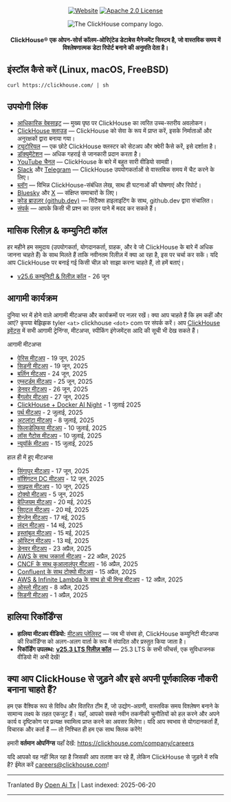<div align=center>

[![Website](https://img.shields.io/website?up_message=AVAILABLE&down_message=DOWN&url=https%3A%2F%2Fclickhouse.com&style=for-the-badge)](https://clickhouse.com)
[![Apache 2.0 License](https://img.shields.io/badge/license-Apache%202.0-blueviolet?style=for-the-badge)](https://www.apache.org/licenses/LICENSE-2.0)

<picture align=center>
    <source media="(prefers-color-scheme: dark)" srcset="https://github.com/ClickHouse/clickhouse-docs/assets/9611008/4ef9c104-2d3f-4646-b186-507358d2fe28">
    <source media="(prefers-color-scheme: light)" srcset="https://github.com/ClickHouse/clickhouse-docs/assets/9611008/b001dc7b-5a45-4dcd-9275-e03beb7f9177">
    <img alt="The ClickHouse company logo." src="https://github.com/ClickHouse/clickhouse-docs/assets/9611008/b001dc7b-5a45-4dcd-9275-e03beb7f9177">
</picture>

<h4>ClickHouse® एक ओपन-सोर्स कॉलम-ओरिएंटेड डेटाबेस मैनेजमेंट सिस्टम है, जो वास्तविक समय में विश्लेषणात्मक डेटा रिपोर्ट बनाने की अनुमति देता है।</h4>

</div>

## इंस्टॉल कैसे करें (Linux, macOS, FreeBSD)

```
curl https://clickhouse.com/ | sh
```

## उपयोगी लिंक

* [आधिकारिक वेबसाइट](https://clickhouse.com/) — मुख्य पृष्ठ पर ClickHouse का त्वरित उच्च-स्तरीय अवलोकन।
* [ClickHouse क्लाउड](https://clickhouse.cloud) — ClickHouse को सेवा के रूप में प्राप्त करें, इसके निर्माताओं और अनुरक्षकों द्वारा बनाया गया।
* [ट्यूटोरियल](https://clickhouse.com/docs/getting_started/tutorial/) — एक छोटे ClickHouse क्लस्टर को सेटअप और क्वेरी कैसे करें, इसे दर्शाता है।
* [डॉक्युमेंटेशन](https://clickhouse.com/docs/) — अधिक गहराई से जानकारी प्रदान करता है।
* [YouTube चैनल](https://www.youtube.com/c/ClickHouseDB) — ClickHouse के बारे में बहुत सारी वीडियो सामग्री।
* [Slack](https://clickhouse.com/slack) और [Telegram](https://telegram.me/clickhouse_en) — ClickHouse उपयोगकर्ताओं से वास्तविक समय में चैट करने के लिए।
* [ब्लॉग](https://clickhouse.com/blog/) — विभिन्न ClickHouse-संबंधित लेख, साथ ही घटनाओं की घोषणाएं और रिपोर्ट।
* [Bluesky](https://bsky.app/profile/clickhouse.com) और [X](https://x.com/ClickHouseDB) — संक्षिप्त समाचारों के लिए।
* [कोड ब्राउज़र (github.dev)](https://github.dev/ClickHouse/ClickHouse) — सिंटैक्स हाइलाइटिंग के साथ, github.dev द्वारा संचालित।
* [संपर्क](https://clickhouse.com/company/contact) — आपके किसी भी प्रश्न का उत्तर पाने में मदद कर सकते हैं।

## मासिक रिलीज़ & कम्युनिटी कॉल

हर महीने हम समुदाय (उपयोगकर्ता, योगदानकर्ता, ग्राहक, और वे जो ClickHouse के बारे में अधिक जानना चाहते हैं) के साथ मिलते हैं ताकि नवीनतम रिलीज़ में क्या आ रहा है, इस पर चर्चा कर सकें।
यदि आप ClickHouse पर बनाई गई किसी चीज़ को साझा करना चाहते हैं, तो हमें बताएं।

* [v25.6 कम्युनिटी & रिलीज़ कॉल](https://clickhouse.com/company/events/v25-6-community-release-call) - 26 जून

## आगामी कार्यक्रम

दुनिया भर में होने वाले आगामी मीटअप्स और कार्यक्रमों पर नज़र रखें।
क्या आप चाहते हैं कि हम कहीं और आएं?
कृपया बेझिझक tyler `<at>` clickhouse `<dot>` com पर संपर्क करें।
आप [ClickHouse इवेंट्स](https://clickhouse.com/company/news-events) में सभी आगामी ट्रेनिंग्स, मीटअप्स, स्पीकिंग इंगेजमेंट्स आदि की सूची भी देख सकते हैं।

आगामी मीटअप्स
* [पेरिस मीटअप](https://www.meetup.com/clickhouse-france-user-group/events/308053030/) - 19 जून, 2025
* [सिडनी मीटअप](https://www.meetup.com/clickhouse-australia-user-group/events/308248552/) - 19 जून, 2025
* [बर्लिन मीटअप](https://www.meetup.com/clickhouse-berlin-user-group/events/307866586/) - 24 जून, 2025
* [एम्स्टर्डम मीटअप](https://www.meetup.com/clickhouse-netherlands-user-group/events/308053051/) - 25 जून, 2025
* [डेनवर मीटअप](https://lu.ma/j7qm8o6i) - 26 जून, 2025
* [बैंगलोर मीटअप](https://www.meetup.com/clickhouse-bangalore-user-group/events/308323519/) - 27 जून, 2025
* [ClickHouse + Docker AI Night](https://lu.ma/g9nhgnlh) - 1 जुलाई 2025
* [पर्थ मीटअप](https://www.meetup.com/clickhouse-perth-user-group/events/308421971/) - 2 जुलाई, 2025
* [अटलांटा मीटअप](https://www.meetup.com/clickhouse-atlanta-meetup-group/events/307627590/) - 8 जुलाई, 2025
* [फिलाडेल्फिया मीटअप](https://www.meetup.com/clickhouse-philadelphia-user-group/events/308333554/) - 10 जुलाई, 2025
* [लॉस गैटोस मीटअप](https://www.meetup.com/clickhouse-silicon-valley-meetup-group/events/308546075) - 10 जुलाई, 2025
* [न्यूयॉर्क मीटअप](https://www.meetup.com/clickhouse-new-york-user-group/events/307627675/) - 15 जुलाई, 2025

हाल ही में हुए मीटअप्स
* [सिंगापुर मीटअप](https://www.meetup.com/clickhouse-cyprus-user-group/events/307819236) - 17 जून, 2025
* [वॉशिंगटन DC मीटअप](https://www.meetup.com/clickhouse-dc-user-group/events/307622954/) - 12 जून, 2025
* [साइप्रस मीटअप](https://www.meetup.com/clickhouse-cyprus-user-group/events/307819236) - 10 जून, 2025
* [टोक्यो मीटअप](https://www.meetup.com/clickhouse-tokyo-user-group/events/307689645/) - 5 जून, 2025
* [बेल्जियम मीटअप](https://www.meetup.com/clickhouse-belgium-user-group/events/307818346/) - 20 मई, 2025
* [सिएटल मीटअप](https://www.meetup.com/clickhouse-seattle-user-group/events/307622716/) - 20 मई, 2025
* [शेन्ज़ेन मीटअप](https://www.huodongxing.com/event/7803892350511) - 17 मई, 2025
* [लंदन मीटअप](https://www.meetup.com/clickhouse-london-user-group/events/306047172/) - 14 मई, 2025
* [इस्तांबुल मीटअप](https://www.meetup.com/clickhouse-turkiye-meetup-group/events/306978337/) - 15 मई, 2025
* [ऑस्टिन मीटअप](https://www.meetup.com/clickhouse-austin-user-group/events/307289908) - 13 मई, 2025
* [डेनवर मीटअप](https://www.meetup.com/clickhouse-denver-user-group/events/306934991/) - 23 अप्रैल, 2025
* [AWS के साथ जकार्ता मीटअप](https://www.meetup.com/clickhouse-indonesia-user-group/events/306973747/) - 22 अप्रैल, 2025
* [CNCF के साथ कुआलालंपुर मीटअप](https://www.meetup.com/clickhouse-malaysia-meetup-group/events/306697678/) - 16 अप्रैल, 2025
* [Confluent के साथ टोक्यो मीटअप](https://www.meetup.com/clickhouse-tokyo-user-group/events/306832118/) - 15 अप्रैल, 2025
* [AWS & Infinite Lambda के साथ हो ची मिन्ह मीटअप](https://www.meetup.com/clickhouse-vietnam-meetup-group/events/306810105/) - 12 अप्रैल, 2025
* [ओस्लो मीटअप](https://www.meetup.com/open-source-real-time-data-warehouse-real-time-analytics/events/306414327/) - 8 अप्रैल, 2025
* [सिडनी मीटअप](https://www.meetup.com/clickhouse-australia-user-group/events/306549810/) - 1 अप्रैल, 2025





## हालिया रिकॉर्डिंग्स

* **हालिया मीटअप वीडियो:** [मीटअप प्लेलिस्ट](https://www.youtube.com/playlist?list=PL0Z2YDlm0b3iNDUzpY1S3L_iV4nARda_U) — जब भी संभव हो, ClickHouse कम्युनिटी मीटअप्स की रिकॉर्डिंग्स को अलग-अलग वार्ता के रूप में संपादित और प्रस्तुत किया जाता है।
* **रिकॉर्डिंग उपलब्ध:** [**v25.3 LTS रिलीज़ कॉल**](https://www.youtube.com/watch?v=iCKEzp0_Z2Q) — 25.3 LTS के सभी फीचर्स, एक सुविधाजनक वीडियो में! अभी देखें!

 ## क्या आप ClickHouse से जुड़ने और इसे अपनी पूर्णकालिक नौकरी बनाना चाहते हैं?

हम एक वैश्विक रूप से विविध और वितरित टीम हैं, जो उद्योग-अग्रणी, वास्तविक समय विश्लेषण बनाने के सामान्य लक्ष्य के तहत एकजुट हैं।
यहाँ, आपको सबसे नवीन तकनीकी चुनौतियों को हल करने और अपने कार्य व दृष्टिकोण पर प्रत्यक्ष स्वामित्व प्राप्त करने का अवसर मिलेगा।
यदि आप स्वभाव से योगदानकर्ता हैं, विचारक और कर्ता हैं — तो निश्चित ही हम एक साथ क्लिक करेंगे!

हमारी **वर्तमान ओपनिंग्स** यहाँ देखें: https://clickhouse.com/company/careers

यदि आपको वह नहीं मिल रहा है जिसकी आप तलाश कर रहे हैं, लेकिन ClickHouse से जुड़ने में रुचि है?
ईमेल करें careers@clickhouse.com!

---

Tranlated By [Open Ai Tx](https://github.com/OpenAiTx/OpenAiTx) | Last indexed: 2025-06-20

---